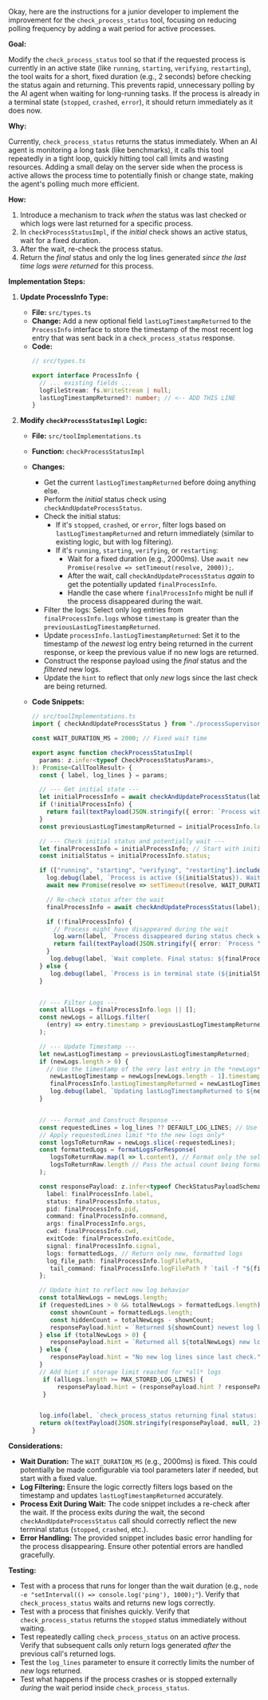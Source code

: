 Okay, here are the instructions for a junior developer to implement the improvement for the `check_process_status` tool, focusing on reducing polling frequency by adding a wait period for active processes.

**Goal:**

Modify the `check_process_status` tool so that if the requested process is currently in an active state (like `running`, `starting`, `verifying`, `restarting`), the tool waits for a short, fixed duration (e.g., 2 seconds) before checking the status again and returning. This prevents rapid, unnecessary polling by the AI agent when waiting for long-running tasks. If the process is already in a terminal state (`stopped`, `crashed`, `error`), it should return immediately as it does now.

**Why:**

Currently, `check_process_status` returns the status immediately. When an AI agent is monitoring a long task (like benchmarks), it calls this tool repeatedly in a tight loop, quickly hitting tool call limits and wasting resources. Adding a small delay on the server side when the process is active allows the process time to potentially finish or change state, making the agent's polling much more efficient.

**How:**

1.  Introduce a mechanism to track *when* the status was last checked or which logs were last returned for a specific process.
2.  In `checkProcessStatusImpl`, if the *initial* check shows an active status, wait for a fixed duration.
3.  After the wait, re-check the process status.
4.  Return the *final* status and only the log lines generated *since the last time logs were returned* for this process.

**Implementation Steps:**

1.  **Update ProcessInfo Type:**
    *   **File:** `src/types.ts`
    *   **Change:** Add a new optional field `lastLogTimestampReturned` to the `ProcessInfo` interface to store the timestamp of the most recent log entry that was sent back in a `check_process_status` response.
    *   **Code:**
        ```typescript
        // src/types.ts

        export interface ProcessInfo {
          // ... existing fields ...
          logFileStream: fs.WriteStream | null;
          lastLogTimestampReturned?: number; // <-- ADD THIS LINE
        }
        ```

2.  **Modify `checkProcessStatusImpl` Logic:**
    *   **File:** `src/toolImplementations.ts`
    *   **Function:** `checkProcessStatusImpl`
    *   **Changes:**
        *   Get the current `lastLogTimestampReturned` before doing anything else.
        *   Perform the *initial* status check using `checkAndUpdateProcessStatus`.
        *   Check the initial status:
            *   If it's `stopped`, `crashed`, or `error`, filter logs based on `lastLogTimestampReturned` and return immediately (similar to existing logic, but with log filtering).
            *   If it's `running`, `starting`, `verifying`, or `restarting`:
                *   Wait for a fixed duration (e.g., 2000ms). Use `await new Promise(resolve => setTimeout(resolve, 2000));`.
                *   After the wait, call `checkAndUpdateProcessStatus` *again* to get the potentially updated `finalProcessInfo`.
                *   Handle the case where `finalProcessInfo` might be null if the process disappeared during the wait.
        *   Filter the logs: Select only log entries from `finalProcessInfo.logs` whose `timestamp` is greater than the `previousLastLogTimestampReturned`.
        *   Update `processInfo.lastLogTimestampReturned`: Set it to the timestamp of the *newest* log entry being returned in the current response, or keep the previous value if no new logs are returned.
        *   Construct the response payload using the *final* status and the *filtered* new logs.
        *   Update the `hint` to reflect that only *new* logs since the last check are being returned.

    *   **Code Snippets:**

        ```typescript
        // src/toolImplementations.ts
        import { checkAndUpdateProcessStatus } from "./processSupervisor.js"; // Ensure this import is correct

        const WAIT_DURATION_MS = 2000; // Fixed wait time

        export async function checkProcessStatusImpl(
          params: z.infer<typeof CheckProcessStatusParams>,
        ): Promise<CallToolResult> {
          const { label, log_lines } = params;

          // --- Get initial state ---
          let initialProcessInfo = await checkAndUpdateProcessStatus(label);
          if (!initialProcessInfo) {
            return fail(textPayload(JSON.stringify({ error: `Process with label "${label}" not found.` })));
          }
          const previousLastLogTimestampReturned = initialProcessInfo.lastLogTimestampReturned ?? 0;

          // --- Check initial status and potentially wait ---
          let finalProcessInfo = initialProcessInfo; // Start with initial info
          const initialStatus = initialProcessInfo.status;

          if (["running", "starting", "verifying", "restarting"].includes(initialStatus)) {
            log.debug(label, `Process is active (${initialStatus}). Waiting for ${WAIT_DURATION_MS}ms before returning status.`);
            await new Promise(resolve => setTimeout(resolve, WAIT_DURATION_MS));

            // Re-check status after the wait
            finalProcessInfo = await checkAndUpdateProcessStatus(label);

            if (!finalProcessInfo) {
              // Process might have disappeared during the wait
              log.warn(label, `Process disappeared during status check wait.`);
              return fail(textPayload(JSON.stringify({ error: `Process "${label}" disappeared during status check.` })));
            }
             log.debug(label, `Wait complete. Final status: ${finalProcessInfo.status}`);
          } else {
             log.debug(label, `Process is in terminal state (${initialStatus}). Returning status immediately.`);
          }


          // --- Filter Logs ---
          const allLogs = finalProcessInfo.logs || [];
          const newLogs = allLogs.filter(
            (entry) => entry.timestamp > previousLastLogTimestampReturned
          );

          // --- Update Timestamp ---
          let newLastLogTimestamp = previousLastLogTimestampReturned;
          if (newLogs.length > 0) {
            // Use the timestamp of the very last entry in the *newLogs* array
             newLastLogTimestamp = newLogs[newLogs.length - 1].timestamp;
             finalProcessInfo.lastLogTimestampReturned = newLastLogTimestamp; // Update the state
             log.debug(label, `Updating lastLogTimestampReturned to ${newLastLogTimestamp}`);
          }


          // --- Format and Construct Response ---
          const requestedLines = log_lines ?? DEFAULT_LOG_LINES; // Use default if not specified
          // Apply requestedLines limit *to the new logs only*
          const logsToReturnRaw = newLogs.slice(-requestedLines);
          const formattedLogs = formatLogsForResponse(
             logsToReturnRaw.map(l => l.content), // Format only the selected new logs
             logsToReturnRaw.length // Pass the actual count being formatted
          );

          const responsePayload: z.infer<typeof CheckStatusPayloadSchema> = {
            label: finalProcessInfo.label,
            status: finalProcessInfo.status,
            pid: finalProcessInfo.pid,
            command: finalProcessInfo.command,
            args: finalProcessInfo.args,
            cwd: finalProcessInfo.cwd,
            exitCode: finalProcessInfo.exitCode,
            signal: finalProcessInfo.signal,
            logs: formattedLogs, // Return only new, formatted logs
            log_file_path: finalProcessInfo.logFilePath,
             tail_command: finalProcessInfo.logFilePath ? `tail -f "${finalProcessInfo.logFilePath}"` : null, // Regenerate just in case
          };

          // Update hint to reflect new log behavior
          const totalNewLogs = newLogs.length;
          if (requestedLines > 0 && totalNewLogs > formattedLogs.length) {
             const shownCount = formattedLogs.length;
             const hiddenCount = totalNewLogs - shownCount;
             responsePayload.hint = `Returned ${shownCount} newest log lines since last check. ${hiddenCount} more new lines were generated but not shown due to limit.`;
          } else if (totalNewLogs > 0) {
             responsePayload.hint = `Returned all ${totalNewLogs} new log lines since last check.`;
          } else {
             responsePayload.hint = "No new log lines since last check.";
          }
          // Add hint if storage limit reached for *all* logs
           if (allLogs.length >= MAX_STORED_LOG_LINES) {
               responsePayload.hint = (responsePayload.hint ? responsePayload.hint + " " : "") + `(Log storage limit: ${MAX_STORED_LOG_LINES} reached).`;
           }


          log.info(label, `check_process_status returning final status: ${finalProcessInfo.status}. New logs returned: ${formattedLogs.length}`);
          return ok(textPayload(JSON.stringify(responsePayload, null, 2)));
        }
        ```

**Considerations:**

*   **Wait Duration:** The `WAIT_DURATION_MS` (e.g., 2000ms) is fixed. This could potentially be made configurable via tool parameters later if needed, but start with a fixed value.
*   **Log Filtering:** Ensure the logic correctly filters logs based on the timestamp and updates `lastLogTimestampReturned` accurately.
*   **Process Exit During Wait:** The code snippet includes a re-check after the wait. If the process exits *during* the wait, the second `checkAndUpdateProcessStatus` call should correctly reflect the new terminal status (`stopped`, `crashed`, etc.).
*   **Error Handling:** The provided snippet includes basic error handling for the process disappearing. Ensure other potential errors are handled gracefully.

**Testing:**

*   Test with a process that runs for longer than the wait duration (e.g., `node -e "setInterval(() => console.log('ping'), 1000);"`). Verify that `check_process_status` waits and returns new logs correctly.
*   Test with a process that finishes quickly. Verify that `check_process_status` returns the `stopped` status immediately without waiting.
*   Test repeatedly calling `check_process_status` on an active process. Verify that subsequent calls only return logs generated *after* the previous call's returned logs.
*   Test the `log_lines` parameter to ensure it correctly limits the number of *new* logs returned.
*   Test what happens if the process crashes or is stopped externally *during* the wait period inside `check_process_status`.